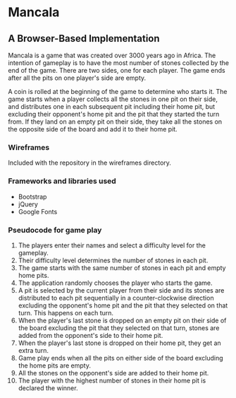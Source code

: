 # Mancala
## A Browser-Based Implementation
Mancala is a game that was created over 3000 years ago in Africa. The intention of gameplay is to have the most number of stones collected by the end of the game. There are two sides, one for each player. The game ends after all the pits on one player's side are empty.

A coin is rolled at the beginning of the game to determine who starts it. The game starts when a player collects all the stones in one pit on their side, and distributes one in each subsequent pit including their home pit, but excluding their opponent's home pit and the pit that they started the turn from. If they land on an empty pit on their side, they take all the stones on the opposite side of the board and add it to their home pit.

### Wireframes
Included with the repository in the wireframes directory.

### Frameworks and libraries used
- Bootstrap
- jQuery
- Google Fonts

### Pseudocode for game play
1. The players enter their names and select a difficulty level for the gameplay.
2. Their difficulty level determines the number of stones in each pit.
3. The game starts with the same number of stones in each pit and empty home pits.
4. The application randomly chooses the player who starts the game. 
5. A pit is selected by the current player from their side and its stones are distributed to each pit sequentially in a counter-clockwise direction excluding the opponent's home pit and the pit that they selected on that turn. This happens on each turn.
6. When the player's last stone is dropped on an empty pit on their side of the board excluding the pit that they selected on that turn, stones are added from the opponent's side to their home pit.
7. When the player's last stone is dropped on their home pit, they get an extra turn.
8. Game play ends when all the pits on either side of the board excluding the home pits are empty.
9. All the stones on the opponent's side are added to their home pit.
10. The player with the highest number of stones in their home pit is declared the winner. 
